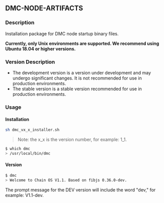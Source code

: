 ## DMC-NODE-ARTIFACTS

### Description

Installation package for DMC node startup binary files.

**Currently, only Unix environments are supported. We recommend using Ubuntu 18.04 or higher versions.**

### Version Description
- The development version is a version under development and may undergo significant changes. It is not recommended for use in production environments.
- The stable version is a stable version recommended for use in production environments.

### Usage
#### Installation

```bash
sh dmc_vx_x_installer.sh
```

> Note: the x_x is the version number, for example: 1_1.

```bash
$ which dmc
> /usr/local/bin/dmc
```

#### Version

```bash
$ dmc 
> Welcome to Chain OS V1.1. Based on fibjs 0.36.0-dev.
```

The prompt message for the DEV version will include the word "dev," for example: V1.1-dev.